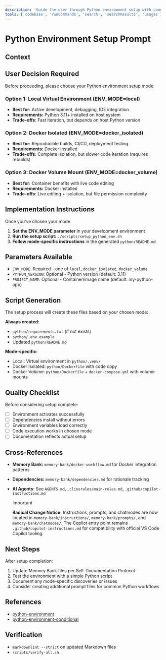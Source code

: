 ```yaml
---
description: 'Guide the user through Python environment setup with conditional workflows'
tools: ['codebase', 'runCommands', 'search', 'searchResults', 'usages']
---
```

# Python Environment Setup Prompt

## Context

## User Decision Required

Before proceeding, please choose your Python environment setup mode:

### Option 1: Local Virtual Environment (ENV_MODE=local)

- **Best for:** Active development, debugging, IDE integration
- **Requirements:** Python 3.11+ installed on host system
- **Trade-offs:** Fast iteration, but depends on host Python version

### Option 2: Docker Isolated (ENV_MODE=docker_isolated)

- **Best for:** Reproducible builds, CI/CD, deployment testing
- **Requirements:** Docker installed
- **Trade-offs:** Complete isolation, but slower code iteration (requires rebuilds)

### Option 3: Docker Volume Mount (ENV_MODE=docker_volume)

- **Best for:** Container benefits with live code editing
- **Requirements:** Docker installed
- **Trade-offs:** Live editing + isolation, but file permission complexity

## Implementation Instructions

Once you've chosen your mode:

1. **Set the ENV_MODE parameter** in your development environment
2. **Run the setup script:** `./scripts/setup_python_env.sh`
3. **Follow mode-specific instructions** in the generated `python/README.md`

## Parameters Available

- `ENV_MODE`: Required - one of `local`, `docker_isolated`, `docker_volume`
- `PYTHON_VERSION`: Optional - Python version (default: 3.11)
- `PROJECT_NAME`: Optional - Container/image name (default: my-python-app)

## Script Generation

The setup process will create these files based on your chosen mode:

**Always created:**

- `python/requirements.txt` (if not exists)
- `python/.env.example`
- Updated `python/README.md`

**Mode-specific:**

- Local: Virtual environment in `python/.venv/`
- Docker Isolated: `python/Dockerfile` with code copy
- Docker Volume: `python/Dockerfile` + `docker-compose.yml` with volume mounts

## Quality Checklist

Before considering setup complete:

- [ ] Environment activates successfully
- [ ] Dependencies install without errors
- [ ] Environment variables load correctly
- [ ] Code execution works in chosen mode
- [ ] Documentation reflects actual setup

## Cross-References

- **Memory Bank:** `memory-bank/docker-workflow.md` for Docker integration patterns
- **Dependencies:** `memory-bank/dependencies.md` for rationale tracking
- **AI Agents:** See `AGENTS.md`, `.clinerules/main-rules.md`, `.github/copilot-instructions.md`

  > [!IMPORTANT]
  > **Radical Change Notice:** Instructions, prompts, and chatmodes are now located in `memory-bank/instructions/`, `memory-bank/prompts/`, and `memory-bank/chatmodes/`. The Copilot entry point remains `.github/copilot-instructions.md` for compatibility with official VS Code Copilot tooling.

## Next Steps

After setup completion:

1. Update Memory Bank files per Self-Documentation Protocol
2. Test the environment with a simple Python script
3. Document any mode-specific discoveries or issues
4. Consider creating additional prompt files for common Python workflows

## References

- [python-environment](../instructions/python-environment.instructions.md)
- [python-environment-conditional](../instructions/python-environment-conditional.instructions.md)

## Verification

- `markdownlint --strict` on updated Markdown files
- `scripts/verify-all.sh`
